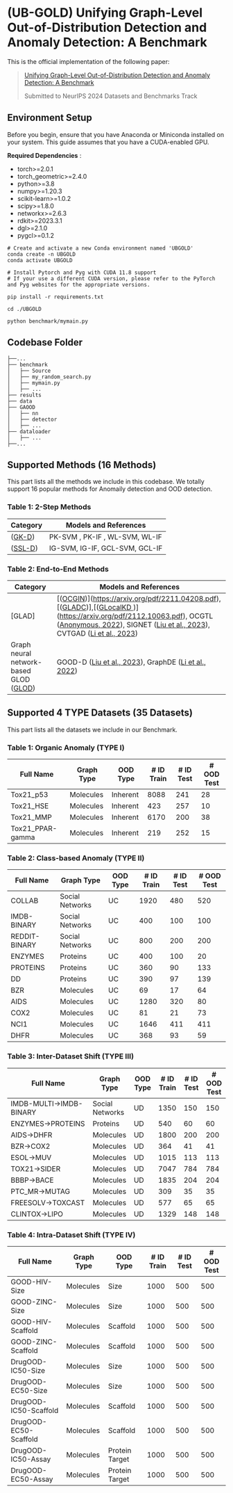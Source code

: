 # (UB-GOLD) Unifying Graph-Level Out-of-Distribution Detection and Anomaly Detection: A Benchmark

This is the official implementation of the following paper:

> [ Unifying Graph-Level Out-of-Distribution Detection and Anomaly Detection: A Benchmark](https://arxiv.org/abs/2306.122)
> 
> Submitted to NeurIPS 2024 Datasets and Benchmarks Track

Environment Setup
-----------------

Before you begin, ensure that you have Anaconda or Miniconda installed on your system. This guide assumes that you have a CUDA-enabled GPU.

**Required Dependencies** :

* torch>=2.0.1
* torch_geometric>=2.4.0
* python>=3.8
* numpy>=1.20.3
* scikit-learn>=1.0.2
* scipy>=1.8.0
* networkx>=2.6.3
* rdkit>=2023.3.1
* dgl>=2.1.0
* pygcl>=0.1.2
```shell
# Create and activate a new Conda environment named 'UBGOLD'
conda create -n UBGOLD
conda activate UBGOLD

# Install Pytorch and Pyg with CUDA 11.8 support
# If your use a different CUDA version, please refer to the PyTorch and Pyg websites for the appropriate versions.

pip install -r requirements.txt

cd ./UBGOLD

python benchmark/mymain.py
```

Codebase Folder
-----------------
```
├──...
├── benchmark
│   ├── Source
│   ├── my_random_search.py
│   ├── mymain.py
│   ├── ...
├── results
├── data
├── GAOOD
│   ├── nn
│   ├── detector
│   ├── ...
├── dataloader
│   ├── ...
├──...
```

Supported Methods  (16 Methods)
-----------------
This part lists all the methods we include in this codebase. We totally support 16 popular methods for Anomaily detection and OOD detection.
### Table 1: 2-Step Methods

| Category | Models and References |
|----------|------------------------|
| ([GK-D](https://arxiv.org/pdf/2012.12931.pdf))| PK-SVM , PK-IF , WL-SVM, WL-IF  |
|  ([SSL-D](https://arxiv.org/pdf/2211.04208.pdf))| IG-SVM, IG-IF, GCL-SVM, GCL-IF  |

### Table 2: End-to-End Methods

| Category | Models and References |
|----------|------------------------|
| [GLAD] |  [([OCGIN](https://arxiv.org/abs/2303.11608))](https://arxiv.org/pdf/2211.04208.pdf), [([GLADC](https://arxiv.org/abs/2205.13625))],[([GLocalKD ](https://arxiv.org/abs/2204.08458))](https://arxiv.org/pdf/2112.10063.pdf), OCGTL ([Anonymous, 2022](https://arxiv.org/abs/2207.01792)), SIGNET ([Liu et al., 2023](https://arxiv.org/abs/2301.11325)), CVTGAD ([Li et al., 2023](https://arxiv.org/abs/2304.06700)) |
| Graph neural network-based GLOD ([GLOD](https://arxiv.org/abs/2301.11325)) | GOOD-D ([Liu et al., 2023](https://arxiv.org/abs/2301.11325)), GraphDE ([Li et al., 2022](https://arxiv.org/abs/2206.07206)) |



Supported 4 TYPE Datasets (35 Datasets)
-----------------
This part lists all the datasets we include in our Benchmark.

### Table 1: Organic Anomaly (TYPE I)

| Full Name         | Graph Type | OOD Type | # ID Train | # ID Test | # OOD Test |
|-------------------|------------|----------|------------|-----------|------------|
| Tox21\_p53        | Molecules  | Inherent | 8088       | 241       | 28         |
| Tox21\_HSE        | Molecules  | Inherent | 423        | 257       | 10         |
| Tox21\_MMP        | Molecules  | Inherent | 6170       | 200       | 38         |
| Tox21\_PPAR-gamma | Molecules  | Inherent | 219        | 252       | 15         |

### Table 2: Class-based Anomaly (TYPE II)

| Full Name      | Graph Type      | OOD Type | # ID Train | # ID Test | # OOD Test |
|----------------|-----------------|----------|------------|-----------|------------|
| COLLAB         | Social Networks | UC       | 1920       | 480       | 520        |
| IMDB-BINARY    | Social Networks | UC       | 400        | 100       | 100        |
| REDDIT-BINARY  | Social Networks | UC       | 800        | 200       | 200        |
| ENZYMES        | Proteins        | UC       | 400        | 100       | 20         |
| PROTEINS       | Proteins        | UC       | 360        | 90        | 133        |
| DD             | Proteins        | UC       | 390        | 97        | 139        |
| BZR            | Molecules       | UC       | 69         | 17        | 64         |
| AIDS           | Molecules       | UC       | 1280       | 320       | 80         |
| COX2           | Molecules       | UC       | 81         | 21        | 73         |
| NCI1           | Molecules       | UC       | 1646       | 411       | 411        |
| DHFR           | Molecules       | UC       | 368        | 93        | 59         |

### Table 3: Inter-Dataset Shift (TYPE III)

| Full Name                  | Graph Type      | OOD Type | # ID Train | # ID Test | # OOD Test |
|----------------------------|-----------------|----------|------------|-----------|------------|
| IMDB-MULTI&rarr;IMDB-BINARY | Social Networks | UD       | 1350       | 150       | 150        |
| ENZYMES&rarr;PROTEINS       | Proteins        | UD       | 540        | 60        | 60         |
| AIDS&rarr;DHFR              | Molecules       | UD       | 1800       | 200       | 200        |
| BZR&rarr;COX2               | Molecules       | UD       | 364        | 41        | 41         |
| ESOL&rarr;MUV               | Molecules       | UD       | 1015       | 113       | 113        |
| TOX21&rarr;SIDER            | Molecules       | UD       | 7047       | 784       | 784        |
| BBBP&rarr;BACE              | Molecules       | UD       | 1835       | 204       | 204        |
| PTC\_MR&rarr;MUTAG          | Molecules       | UD       | 309        | 35        | 35         |
| FREESOLV&rarr;TOXCAST       | Molecules       | UD       | 577        | 65        | 65         |
| CLINTOX&rarr;LIPO           | Molecules       | UD       | 1329       | 148       | 148        |

### Table 4: Intra-Dataset Shift (TYPE IV)

| Full Name           | Graph Type  | OOD Type       | # ID Train | # ID Test | # OOD Test |
|---------------------|-------------|----------------|------------|-----------|------------|
| GOOD-HIV-Size       | Molecules   | Size           | 1000       | 500       | 500        |
| GOOD-ZINC-Size      | Molecules   | Size           | 1000       | 500       | 500        |
| GOOD-HIV-Scaffold   | Molecules   | Scaffold       | 1000       | 500       | 500        |
| GOOD-ZINC-Scaffold  | Molecules   | Scaffold       | 1000       | 500       | 500        |
| DrugOOD-IC50-Size   | Molecules   | Size           | 1000       | 500       | 500        |
| DrugOOD-EC50-Size   | Molecules   | Size           | 1000       | 500       | 500        |
| DrugOOD-IC50-Scaffold | Molecules | Scaffold       | 1000       | 500       | 500        |
| DrugOOD-EC50-Scaffold | Molecules | Scaffold       | 1000       | 500       | 500        |
| DrugOOD-IC50-Assay  | Molecules   | Protein Target | 1000       | 500       | 500        |
| DrugOOD-EC50-Assay  | Molecules   | Protein Target | 1000       | 500       | 500        |
